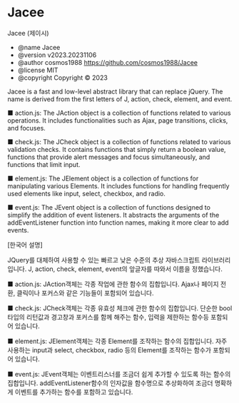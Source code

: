 # Jacee
Jacee (제이시)

 * @name Jacee
 * @version v2023.20231106
 * @author cosmos1988 <https://github.com/cosmos1988/Jacee>
 * @license MIT
 * @copyright Copyright © 2023 <cosmos1988>


Jacee is a fast and low-level abstract library that can replace jQuery. The name is derived from the first letters of J, action, check, element, and event.

■ action.js:
The JAction object is a collection of functions related to various operations.
It includes functionalities such as Ajax, page transitions, clicks, and focuses.

■ check.js:
The JCheck object is a collection of functions related to various validation checks.
It contains functions that simply return a boolean value, functions that provide alert messages and focus simultaneously, and functions that limit input.

■ element.js:
The JElement object is a collection of functions for manipulating various Elements.
It includes functions for handling frequently used elements like input, select, checkbox, and radio.

■ event.js:
The JEvent object is a collection of functions designed to simplify the addition of event listeners.
It abstracts the arguments of the addEventListener function into function names, making it more clear to add events.


[한국어 설명]

JQuery를 대체하여 사용할 수 있는 빠르고 낮은 수준의 추상 자바스크립트 라이브러리 입니다.
J, action, check, element, event의 앞글자를 따와서 이름을 정했습니다.

■ action.js:
JAction객체는 각종 작업에 관한 함수의 집합입니다.
Ajax나 페이지 전환, 클릭이나 포커스와 같은 기능들이 포함되어 있습니다.

■ check.js:
JCheck객체는 각종 유효성 체크에 관한 함수의 집합입니다.
단순한 bool타입의 리턴값과 경고창과 포커스를 함께 해주는 함수, 입력을 제한하는 함수등 포함되어 있습니다.

■ element.js:
JElement객체는 각종 Element를 조작하는 함수의 집합입니다.
자주 사용하는 input과 select, checkbox, radio 등의 Element를 조작하는 함수가 포함되어 있습니다.

■ event.js:
JEvent객체는 이벤트리스너를 조금더 쉽게 추가할 수 있도록 하는 함수의 집합입니다.
addEventListener함수의 인자값을 함수명으로 추상화하여 조금더 명확하게 이벤트를 추가하는 함수를 포함하고 있습니다.
